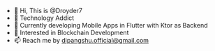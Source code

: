 - 👋 Hi, This is @Droyder7
- 👀 Technology Addict
- 🌱 Currently developing Mobile Apps in Flutter with Ktor as Backend
- 💞️ Interested in Blockchain Development
- 📫 Reach me by dipangshu.official@gmail.com

<!---
Droyder7/Droyder7 is a ✨ special ✨ repository because its `README.md` (this file) appears on your GitHub profile.
You can click the Preview link to take a look at your changes.
--->
